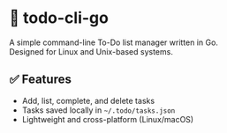 # 📝 todo-cli-go

A simple command-line To-Do list manager written in Go.  
Designed for Linux and Unix-based systems.

## ✅ Features

- Add, list, complete, and delete tasks
- Tasks saved locally in `~/.todo/tasks.json`
- Lightweight and cross-platform (Linux/macOS)